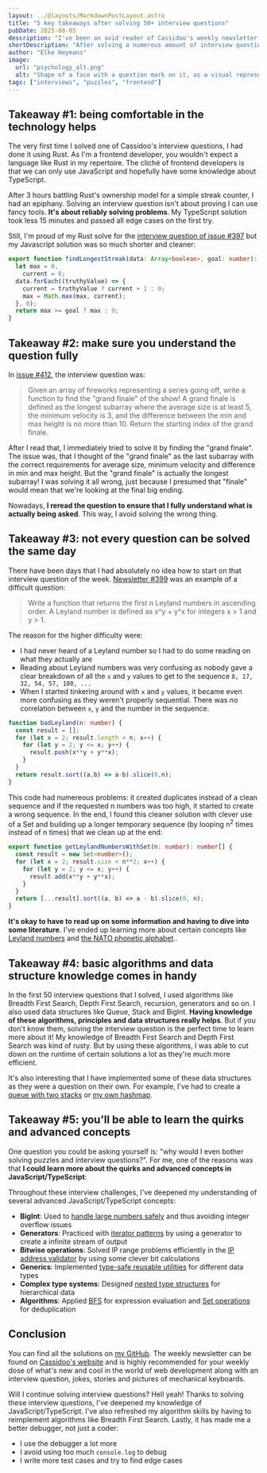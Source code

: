 ```yaml
---
layout: ../@layouts/MarkdownPostLayout.astro
title: "5 key takeaways after solving 50+ interview questions"
pubDate: 2025-08-05
description: "I've been an avid reader of Cassidoo's weekly newsletter for some time now. Part of her newsletter is a weekly interview question that I've started to solve. Here's 5 key takeaways about solving these questions and why it has made me a better developer."
shortDescription: "After solving a numerous amount of interview questions, it's time to look back at what I've learned"
author: "Elke Heymans"
image:
  url: "psychology_alt.png"
  alt: "Shape of a face with a question mark on it, as a visual representation of an interview question"
tags: ["interviews", "puzzles", "frontend"]
---
```


## Takeaway #1: being comfortable in the technology helps

The very first time I solved one of Cassidoo's interview questions, I had done it using Rust.
As I'm a frontend developer, you wouldn't expect a language like Rust in my repertoire.
The cliché of frontend developers is that we can only use JavaScript and hopefully have some knowledge about TypeScript.

After 3 hours battling Rust's ownership model for a simple streak counter, I had an epiphany.
Solving an interview question isn't about proving I can use fancy tools.
**It's about reliably solving problems**.
My TypeScript solution took less 15 minutes and passed all edge cases on the first try.

Still, I'm proud of my Rust solve for the [interview question of issue #397](https://buttondown.com/cassidoo/archive/this-present-moment-was-once-the-unimaginable/) but my Javascript solution was so much shorter and cleaner:

```typescript
export function findLongestStreak(data: Array<boolean>, goal: number): number {
  let max = 0,
    current = 0;
  data.forEach((truthyValue) => {
    current = truthyValue ? current + 1 : 0;
    max = Math.max(max, current);
  }, 0);
  return max >= goal ? max : 0;
}
```

## Takeaway #2: make sure you understand the question fully

In [issue #412](https://buttondown.com/cassidoo/archive/a-genius-is-the-one-most-like-himself-thelonious/), the interview question was:

> Given an array of fireworks representing a series going off, write a function to find the "grand finale" of the show! A grand finale is defined as the longest subarray where the average size is at least 5, the minimum velocity is 3, and the difference between the min and max height is no more than 10. Return the starting index of the grand finale.

After I read that, I immediately tried to solve it by finding the "grand finale".
The issue was, that I thought of the "grand finale" as the last subarray with the correct requirements for average size, minimum velocity and difference in min and max height.
But the "grand finale" is actually the longest subarray!
I was solving it all wrong, just because I presumed that "finale" would mean that we're looking at the final big ending.

Nowadays, **I reread the question to ensure that I fully understand what is actually being asked**.
This way, I avoid solving the wrong thing.

## Takeaway #3: not every question can be solved the same day

There have been days that I had absolutely no idea how to start on that interview question of the week.
[Newsletter #399](https://buttondown.com/cassidoo/archive/8-you-can-have-a-plan-but-you-have-to-be-flexible/#:~:text=Interview%20question%20of%20the%20week) was an example of a difficult question:

> Write a function that returns the first n Leyland numbers in ascending order. A Leyland number is defined as x^y + y^x for integers x > 1 and y > 1.

The reason for the higher difficulty were:

- I had never heard of a Leyland number so I had to do some reading on what they actually are
- Reading about Leyland numbers was very confusing as nobody gave a clear breakdown of all the `x` and `y` values to get to the sequence `8, 17, 32, 54, 57, 100, ...`
- When I started tinkering around with `x` and `y` values, it became even more confusing as they weren't properly sequential. There was no correlation between `x`, `y` and the number in the sequence.

```typescript
function badLeyland(n: number) {
  const result = [];
  for (let x = 2; result.length < n; x++) {
    for (let y = 2; y <= x; y++) {
      result.push(x**y + y**x); 
    }
  }
  return result.sort((a,b) => a-b).slice(0,n); 
}
```

This code had numereous problems: it created duplicates instead of a clean sequence and if the requested n numbers was too high, it started to create a wrong sequence.
In the end, I found this cleaner solution with clever use of a Set and building up a longer temporary sequence (by looping n<sup>2</sup> times instead of n times) that we clean up at the end:

```typescript
export function getLeylandNumbersWithSet(n: number): number[] {
  const result = new Set<number>();
  for (let x = 2; result.size < n**2; x++) {
    for (let y = 2; y <= x; y++) {
      result.add(x**y + y**x);
    }
  }
  return [...result].sort((a, b) => a - b).slice(0, n);
}
```

**It's okay to have to read up on some information and having to dive into some literature**.
I've ended up learning more about certain concepts like [Leyland numbers](https://github.com/ElkeCodes/rendezvous-with-cassidoo-interview-questions/blob/7771c0bde200442d1fa4d0c93974621c8dab585d/src/days/0399-leyland-numbers/get-leyland-numbers.ts) and [the NATO phonetic alphabet](https://github.com/ElkeCodes/rendezvous-with-cassidoo-interview-questions/blob/7771c0bde200442d1fa4d0c93974621c8dab585d/src/days/0387-nato-phonetic-alphabet/natoify.ts)..

## Takeaway #4: basic algorithms and data structure knowledge comes in handy

In the first 50 interview questions that I solved, I used algorithms like Breadth First Search, Depth First Search, recursion, generators and so on. 
I also used data structures like Queue, Stack and BigInt.
**Having knowledge of these algorithms, principles and data structures really helps**.
But if you don't know them, solving the interview question is the perfect time to learn more about it!
My knowledge of Breadth First Search and Depth First Search was kind of rusty.
But by using these algorithms, I was able to cut down on the runtime of certain solutions a lot as they're much more efficient.

It's also interesting that I have implemented some of these data structures as they were a question on their own.
For example, I've had to create a [queue with two stacks](https://github.com/ElkeCodes/rendezvous-with-cassidoo-interview-questions/blob/7771c0bde200442d1fa4d0c93974621c8dab585d/src/days/0005-queue-with-two-stacks/queue-with-two-stacks.ts) or [my own hashmap](https://github.com/ElkeCodes/rendezvous-with-cassidoo-interview-questions/blob/7771c0bde200442d1fa4d0c93974621c8dab585d/src/days/0238-hashmap-reimplemented/elkes-hashmap.ts).

## Takeaway #5: you'll be able to learn the quirks and advanced concepts

One question you could be asking yourself is: "why would I even bother solving puzzles and interview questions?".
For me, one of the reasons was that **I could learn more about the quirks and advanced concepts in JavaScript/TypeScript**:

Throughout these interview challenges, I've deepened my understanding of several advanced JavaScript/TypeScript concepts:

- **BigInt**: Used to [handle large numbers safely](https://developer.mozilla.org/en-US/docs/Web/JavaScript/Reference/Global_Objects/BigInt) and thus avoiding integer overflow issues
- **Generators**: Practiced with [iterator patterns](https://github.com/ElkeCodes/rendezvous-with-cassidoo-interview-questions/blob/7771c0bde200442d1fa4d0c93974621c8dab585d/src/days/0408-traffic-sequence/is-valid-traffic-sequence.ts) by using a generator to create a infinite stream of output
- **Bitwise operations**: Solved IP range problems efficiently in the [IP address validator](https://github.com/ElkeCodes/rendezvous-with-cassidoo-interview-questions/blob/7771c0bde200442d1fa4d0c93974621c8dab585d/src/days/0204-ip-address-in-range/in-range.ts) by using some clever bit calculations
- **Generics**: Implemented [type-safe reusable utilities](https://github.com/ElkeCodes/rendezvous-with-cassidoo-interview-questions/blob/7771c0bde200442d1fa4d0c93974621c8dab585d/src/days/shared/partition.ts) for different data types
- **Complex type systems**: Designed [nested type structures](https://github.com/ElkeCodes/rendezvous-with-cassidoo-interview-questions/blob/7771c0bde200442d1fa4d0c93974621c8dab585d/src/days/0407-nest-array/nest-array.ts) for hierarchical data
- **Algorithms**: Applied [BFS](https://github.com/ElkeCodes/rendezvous-with-cassidoo-interview-questions/blob/7771c0bde200442d1fa4d0c93974621c8dab585d/src/days/0404-add-operators/add-operators.ts) for expression evaluation and [Set operations](https://github.com/ElkeCodes/rendezvous-with-cassidoo-interview-questions/blob/7771c0bde200442d1fa4d0c93974621c8dab585d/src/days/0346-unique-sum/unique-sum.ts) for deduplication

## Conclusion

You can find all the solutions on [my GitHub](https://github.com/ElkeCodes/rendezvous-with-cassidoo-interview-questions/tree/main/src/days).
The weekly newsletter can be found on [Cassidoo's website](https://cassidoo.co/newsletter/) and is highly recommended for your weekly dose of what's new and cool in the world of web development along with an interview question, jokes, stories and pictures of mechanical keyboards.

Will I continue solving interview questions?
Hell yeah!
Thanks to solving these interview questions, I've deepened my knowledge of JavaScript/TypeScript.
I've also refreshed my algorithm skills by having to reimplement algorithms like Breadth First Search.
Lastly, it has made me a better debugger, not just a coder:
- I use the debugger a lot more
- I avoid using too much `console.log` to debug
- I write more test cases and try to find edge cases
